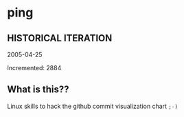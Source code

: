 # ping

## HISTORICAL ITERATION
2005-04-25

Incremented: 2884

## What is this?? 
Linux skills to hack the github commit visualization chart `;-)`

